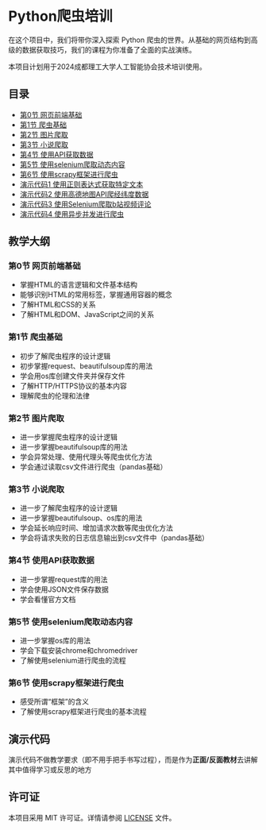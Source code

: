 # Python爬虫培训

在这个项目中，我们将带你深入探索 Python 爬虫的世界。从基础的网页结构到高级的数据获取技巧，我们的课程为你准备了全面的实战演练。

本项目计划用于2024成都理工大学人工智能协会技术培训使用。

## 目录
- [第0节 网页前端基础](./第0节%20网页前端基础/)
- [第1节 爬虫基础](./第1节%20爬虫基础/)
- [第2节 图片爬取](./第2节%20图片爬取/)
- [第3节 小说爬取](./第3节%20小说爬取/)
- [第4节 使用API获取数据](./第4节%20使用API获取数据/)
- [第5节 使用selenium爬取动态内容](./第5节%20使用selenium爬取动态内容/)
- [第6节 使用scrapy框架进行爬虫](./第6节%20使用scrapy框架进行爬虫/)
- [演示代码1 使用正则表达式获取特定文本](./演示代码1%20使用正则表达式获取特定文本/)
- [演示代码2 使用高德地图API爬经纬度数据](./演示代码2%20使用高德地图API爬经纬度数据/)
- [演示代码3 使用Selenium爬取b站视频评论](./演示代码3%20使用Selenium爬取b站视频评论/)
- [演示代码4 使用异步并发进行爬虫](./演示代码4%20使用异步并发进行爬虫/)

## 教学大纲
### 第0节 网页前端基础
- 掌握HTML的语言逻辑和文件基本结构
- 能够识别HTML的常用标签，掌握通用容器的概念
- 了解HTML和CSS的关系
- 了解HTML和DOM、JavaScript之间的关系
### 第1节 爬虫基础
- 初步了解爬虫程序的设计逻辑
- 初步掌握request、beautifulsoup库的用法
- 学会用os库创建文件夹并保存文件
- 了解HTTP/HTTPS协议的基本内容
- 理解爬虫的伦理和法律
### 第2节 图片爬取
- 进一步掌握爬虫程序的设计逻辑
- 进一步掌握beautifulsoup库的用法
- 学会异常处理、使用代理头等爬虫优化方法
- 学会通过读取csv文件进行爬虫（pandas基础）
### 第3节 小说爬取
- 进一步了解爬虫程序的设计逻辑
- 进一步掌握beautifulsoup、os库的用法
- 学会延长响应时间、增加请求次数等爬虫优化方法
- 学会将请求失败的日志信息输出到csv文件中（pandas基础）
### 第4节 使用API获取数据
- 进一步掌握request库的用法
- 学会使用JSON文件保存数据
- 学会看懂官方文档
### 第5节 使用selenium爬取动态内容
- 进一步掌握os库的用法
- 学会下载安装chrome和chromedriver
- 了解使用selenium进行爬虫的流程
### 第6节 使用scrapy框架进行爬虫
- 感受所谓“框架”的含义
- 了解使用scrapy框架进行爬虫的基本流程

## 演示代码

演示代码不做教学要求（即不用手把手书写过程），而是作为**正面/反面教材**去讲解其中值得学习或反思的地方

## 许可证
本项目采用 MIT 许可证。详情请参阅 [LICENSE](./LICENSE) 文件。